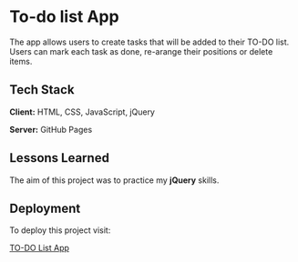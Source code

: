 
# To-do list App

The app allows users to create tasks that will be added to their TO-DO list.
Users can mark each task as done, re-arange their positions or delete items.


## Tech Stack

**Client:** HTML, CSS, JavaScript, jQuery

**Server:** GitHub Pages


## Lessons Learned

The aim of this project was to practice my **jQuery** skills.


## Deployment

To deploy this project visit:

[TO-DO List App](https://boydiego.github.io/to-do-list-app/)

